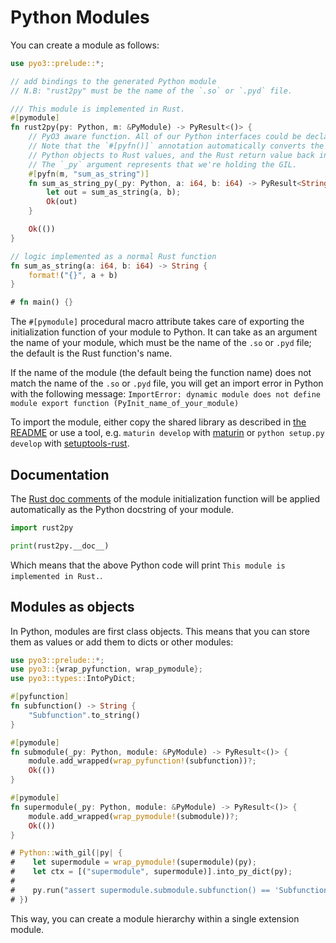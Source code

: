 # Python Modules

You can create a module as follows:

```rust
use pyo3::prelude::*;

// add bindings to the generated Python module
// N.B: "rust2py" must be the name of the `.so` or `.pyd` file.

/// This module is implemented in Rust.
#[pymodule]
fn rust2py(py: Python, m: &PyModule) -> PyResult<()> {
    // PyO3 aware function. All of our Python interfaces could be declared in a separate module.
    // Note that the `#[pyfn()]` annotation automatically converts the arguments from
    // Python objects to Rust values, and the Rust return value back into a Python object.
    // The `_py` argument represents that we're holding the GIL.
    #[pyfn(m, "sum_as_string")]
    fn sum_as_string_py(_py: Python, a: i64, b: i64) -> PyResult<String> {
        let out = sum_as_string(a, b);
        Ok(out)
    }

    Ok(())
}

// logic implemented as a normal Rust function
fn sum_as_string(a: i64, b: i64) -> String {
    format!("{}", a + b)
}

# fn main() {}
```

The `#[pymodule]` procedural macro attribute takes care of exporting the initialization function of your module to Python. It can take as an argument the name of your module, which must be the name of the `.so` or `.pyd` file; the default is the Rust function's name.

If the name of the module (the default being the function name) does not match the name of the `.so` or `.pyd` file, you will get an import error in Python with the following message:
`ImportError: dynamic module does not define module export function (PyInit_name_of_your_module)`

To import the module, either copy the shared library as described in [the README](https://github.com/PyO3/pyo3) or use a tool, e.g. `maturin develop` with [maturin](https://github.com/PyO3/maturin) or `python setup.py develop` with [setuptools-rust](https://github.com/PyO3/setuptools-rust).

## Documentation

The [Rust doc comments](https://doc.rust-lang.org/stable/book/first-edition/comments.html) of the module initialization function will be applied automatically as the Python docstring of your module.

```python
import rust2py

print(rust2py.__doc__)
```

Which means that the above Python code will print `This module is implemented in Rust.`.

## Modules as objects

In Python, modules are first class objects. This means that you can store them as values or add them to dicts or other modules:

```rust
use pyo3::prelude::*;
use pyo3::{wrap_pyfunction, wrap_pymodule};
use pyo3::types::IntoPyDict;

#[pyfunction]
fn subfunction() -> String {
    "Subfunction".to_string()
}

#[pymodule]
fn submodule(_py: Python, module: &PyModule) -> PyResult<()> {
    module.add_wrapped(wrap_pyfunction!(subfunction))?;
    Ok(())
}

#[pymodule]
fn supermodule(_py: Python, module: &PyModule) -> PyResult<()> {
    module.add_wrapped(wrap_pymodule!(submodule))?;
    Ok(())
}

# Python::with_gil(|py| {
#    let supermodule = wrap_pymodule!(supermodule)(py);
#    let ctx = [("supermodule", supermodule)].into_py_dict(py);
#
#    py.run("assert supermodule.submodule.subfunction() == 'Subfunction'", None, Some(&ctx)).unwrap();
# })
```

This way, you can create a module hierarchy within a single extension module.
